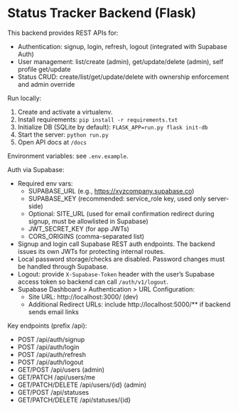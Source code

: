 # Status Tracker Backend (Flask)

This backend provides REST APIs for:
- Authentication: signup, login, refresh, logout (integrated with Supabase Auth)
- User management: list/create (admin), get/update/delete (admin), self profile get/update
- Status CRUD: create/list/get/update/delete with ownership enforcement and admin override

Run locally:
1. Create and activate a virtualenv.
2. Install requirements: `pip install -r requirements.txt`
3. Initialize DB (SQLite by default): `FLASK_APP=run.py flask init-db`
4. Start the server: `python run.py`
5. Open API docs at `/docs`

Environment variables: see `.env.example`.

Auth via Supabase:
- Required env vars:
  - SUPABASE_URL (e.g., https://xyzcompany.supabase.co)
  - SUPABASE_KEY (recommended: service_role key, used only server-side)
  - Optional: SITE_URL (used for email confirmation redirect during signup, must be allowlisted in Supabase)
  - JWT_SECRET_KEY (for app JWTs)
  - CORS_ORIGINS (comma-separated list)
- Signup and login call Supabase REST auth endpoints. The backend issues its own JWTs for protecting internal routes.
- Local password storage/checks are disabled. Password changes must be handled through Supabase.
- Logout: provide `X-Supabase-Token` header with the user’s Supabase access token so backend can call `/auth/v1/logout`.
- Supabase Dashboard > Authentication > URL Configuration:
  - Site URL: http://localhost:3000/ (dev)
  - Additional Redirect URLs: include http://localhost:5000/** if backend sends email links

Key endpoints (prefix /api):
- POST /api/auth/signup
- POST /api/auth/login
- POST /api/auth/refresh
- POST /api/auth/logout
- GET/POST /api/users (admin)
- GET/PATCH /api/users/me
- GET/PATCH/DELETE /api/users/{id} (admin)
- GET/POST /api/statuses
- GET/PATCH/DELETE /api/statuses/{id}
